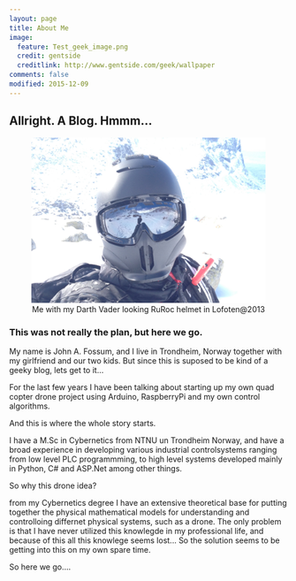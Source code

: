 ```yaml
---
layout: page
title: About Me
image:
  feature: Test_geek_image.png
  credit: gentside
  creditlink: http://www.gentside.com/geek/wallpaper
comments: false
modified: 2015-12-09
---
```


## Allright. A Blog. Hmmm...

<figure>
	<img src="/images/ruroc-lofoten.jpg" alt="">
	<center><figcaption>Me with my Darth Vader looking RuRoc helmet in Lofoten@2013</figcaption></center>
</figure>

### This was not really the plan, but here we go.

My name is John A. Fossum, and I live in Trondheim, Norway together with
my girlfriend and our two kids. But since this is suposed to be kind of a geeky blog, lets get to it...

For the last few years I have been talking about
starting up my own quad copter drone project using Arduino, RaspberryPi and my own control algorithms.

And this is where the whole story starts.

I have a M.Sc in Cybernetics from NTNU un Trondheim Norway, and have a broad experience in developing
various industrial controlsystems ranging from low level PLC programmming, to high level systems developed
mainly in Python, C# and ASP.Net among other things.

So why this drone idea?

from my Cybernetics degree I have an extensive theoretical base for putting together the physical mathematical
models for understanding and controlloing differnet physical systems, such as a drone.
The only problem is that I have never utilized this knowlegde in my professional life, and because of this
all this knowlege seems lost... So the solution seems to be getting into this on my own spare time.

So here we go....

